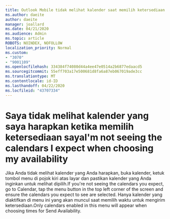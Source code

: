 ```yaml
---
title: Outlook Mobile tidak melihat kalender saat memilih ketersediaan
ms.author: daeite
author: daeite
manager: joallard
ms.date: 04/21/2020
ms.audience: Admin
ms.topic: article
ROBOTS: NOINDEX, NOFOLLOW
localization_priority: Normal
ms.custom:
- "3070"
- "9001109"
ms.openlocfilehash: 334384f74080d44a4ee47e0514a2b6877edaacd5
ms.sourcegitcommit: 55eff703a17e500681d8fa6a87eb067019ade3cc
ms.translationtype: MT
ms.contentlocale: id-ID
ms.lasthandoff: 04/22/2020
ms.locfileid: "43707334"
---
```

# <a name="im-not-seeing-the-calendars-i-expect-when-choosing-my-availability"></a><span data-ttu-id="ee5df-102">Saya tidak melihat kalender yang saya harapkan ketika memilih ketersediaan saya</span><span class="sxs-lookup"><span data-stu-id="ee5df-102">I'm not seeing the calendars I expect when choosing my availability</span></span>

<span data-ttu-id="ee5df-103">Jika Anda tidak melihat kalender yang Anda harapkan, buka kalender, ketuk tombol menu di pojok kiri atas layar dan pastikan kalender yang Anda inginkan untuk melihat dipilih.</span><span class="sxs-lookup"><span data-stu-id="ee5df-103">If you're not seeing the calendars you expect, go to Calendar, tap the menu button in the top left corner of the screen and ensure the calendars you expect to see are selected.</span></span> <span data-ttu-id="ee5df-104">Hanya kalender yang diaktifkan di menu ini yang akan muncul saat memilih waktu untuk mengirim ketersediaan.</span><span class="sxs-lookup"><span data-stu-id="ee5df-104">Only calendars enabled in this menu will appear when choosing times for Send Availability.</span></span>